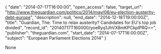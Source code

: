 {
  "date": "2014-07-17T16:00:00", 
  "open_access": false, 
  "target_url": "http://www.theguardian.com/politics/2014/may/08/eu-election-austerity-debt-europe", 
  "description": null, 
  "end_date": "2014-12-18T19:00:00Z", 
  "title": "Guardian, The: Time to relax austerity? Candidates for EU's top job divided", 
  "record_id": "20140717T160000/yoeRyq1JhVX8mKPCkplPRQ==", 
  "publisher": "theguardian.com", 
  "start_date": "2014-07-17T16:00:00Z", 
  "subject": "European Parliament Elections 2014"
}

None